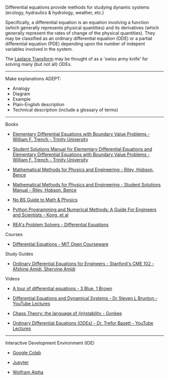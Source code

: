 Differential equations provide methods for studying dynamic systems (ecology, hydraulics & hydrology, weather, etc.)

Specifically, a differential equation is an equation involving a function (which generally represents physical quantities) and its derivatives (which generally represent the rates of change of the physical quantities). They may be classified as an ordinary differential equation (ODE) or a partial differential equation (PDE) depending upon the number of indepent variables involved in the system.

The [Laplace Transform](https://mathworld.wolfram.com/LaplaceTransform.html) may be thought of as a 'swiss army knife' for solving many (but not all) ODEs. 

_ _ _ _ 

Make explanations ADEPT:
* Analogy
* Diagram
* Example
* Plain-English description
* Technical description (include a glossary of terms)

- - - -


Books

* [Elementary Differential Equations with Boundary Value Problems - William F. Trench - Trinity University](https://digitalcommons.trinity.edu/mono/9/)

* [Student Solutions Manual for Elementary Differential Equations and Elementary Differential Equations with Boundary Value Problems - William F. Trench - Trinity University](https://digitalcommons.trinity.edu/mono/10/)

* [Mathematical Methods for Physics and Engineering - Riley, Hobson, Bence](https://www.cambridge.org/core/books/mathematical-methods-for-physics-and-engineering/911A43AE1CF224743D32707FCC4AE0EB)

* [Mathematical Methods for Physics and Engineering - Student Solutions Manual - Riley, Hobson, Bence](https://www.cambridge.org/highereducation/books/student-solution-manual-for-mathematical-methods-for-physics-and-engineering-third-edition/1D37BB529AEA8F3DA59E31EC7C7039C0?chapterId=CBO9780511816130A009#contents)

* [No BS Guide to Math & Physics](https://minireference.com)

* [Python Programming and Numerical Methods: A Guide For Engineers and Scientists - Kong, et al](https://pythonnumericalmethods.berkeley.edu/notebooks/Index.html)

* [REA's Problem Solvers - Differential Equations](https://books.google.com/books/about/The_Differential_Equations_Problem_Solve.html?id=fROsQofvBzAC)

Courses

* [Differential Equations - MIT Open Courseware](https://ocw.mit.edu/courses/18-03sc-differential-equations-fall-2011/)

Study Guides

* [Ordinary Differential Equations for Engineers - Stanford's CME 102 - Afshine Amidi, Shervine Amidi](https://stanford.edu/~shervine/teaching/cme-102/)

Videos

* [A tour of differential equations - 3 Blue, 1 Brown](https://www.3blue1brown.com/topics/differential-equations)

* [Differential Equations and Dynamical Systems - Dr Steven L Brunton - YouTube Lectures](https://www.youtube.com/playlist?list=PLMrJAkhIeNNTYaOnVI3QpH7jgULnAmvPA)

* [Chaos Theory: the language of (in)stability - Gonkee](https://youtu.be/uzJXeluCKMs?si=9QfPoEloXSgbQn3r)

* [Ordinary Differential Equations (ODEs) - Dr. Trefor Bazett - YouTube Lectures](https://youtube.com/playlist?list=PLHXZ9OQGMqxde-SlgmWlCmNHroIWtujBw&si=4jmJGatJeu4eLAgD)

- - - -

Interactive Development Environment (IDE)

* [Google Colab](https://colab.research.google.com)

* [Jupyter](https://jupyter.org)

* [Wolfram Alpha](https://www.wolframalpha.com)


